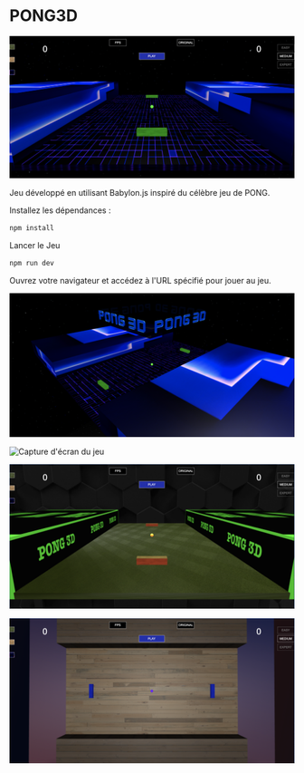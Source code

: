 # PONG3D

![Capture d'écran du jeu](capture/screen.png)

Jeu développé en utilisant Babylon.js inspiré du célèbre jeu de PONG.

Installez les dépendances :
```bash
npm install
```
Lancer le Jeu
```bash
npm run dev
```
Ouvrez votre navigateur et accédez à l'URL spécifié pour jouer au jeu.

![Capture d'écran du jeu](capture/screen2.png)

![Capture d'écran du jeu](capture/screen3.png)

![Capture d'écran du jeu](capture/screen4.png)

![Capture d'écran du jeu](capture/screen5.png)
